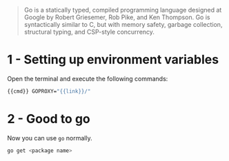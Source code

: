 > Go is a statically typed, compiled programming language designed at Google by Robert Griesemer, Rob Pike, and Ken Thompson. Go is syntactically similar to C, but with memory safety, garbage collection, structural typing, and CSP-style concurrency.

# 1 - Setting up environment variables

Open the terminal and execute the following commands:

```bash
{{cmd}} GOPROXY="{{link}}/"
```

# 2 - Good to go

Now you can use `go` normally.

```bash
go get <package name>
```
